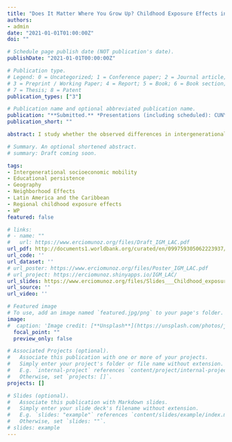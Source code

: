 ```yaml
---
title: "Does It Matter Where You Grow Up? Childhood Exposure Effects in Latin America and the Caribbean"
authors:
- admin
date: "2021-01-01T01:00:00Z"
doi: ""

# Schedule page publish date (NOT publication's date).
publishDate: "2021-01-01T00:00:00Z"

# Publication type.
# Legend: 0 = Uncategorized; 1 = Conference paper; 2 = Journal article;
# 3 = Preprint / Working Paper; 4 = Report; 5 = Book; 6 = Book section;
# 7 = Thesis; 8 = Patent
publication_types: ["3"]

# Publication name and optional abbreviated publication name.
publication: "**Submitted.** *Presentations (including scheduled): CUNY Graduate Center, Development Bank of Latin America, RED 2022 Academic Workshop, Second World Inequality Conference, and SOLE 2022*"
publication_short: ""

abstract: I study whether the observed differences in intergenerational educational mobility across regions in Latin America and the Caribbean are due to the sorting of families or the effect of growing up in these different places. I exploit differences in the age of children at the time their families move across locations to isolate regional childhood exposure effects from sorting. I find a convergence rate of 3.5% per year of exposure between age 1 to 11, implying that children who move at the age of 1 would pick up 35% of the observed differences in mobility between origin and destination. These results are robust to using a specification that identifies the effect of place within households, the use of only anomalously high migration outflows, instrumenting the choice of destination with historical migration, and a combination of both approaches.

# Summary. An optional shortened abstract.
# summary: Draft coming soon.

tags:
- Intergenerational socioeconomic mobility
- Educational persistence
- Geography
- Neighborhood Effects
- Latin America and the Caribbean
- Regional childhood exposure effects
- WP
featured: false

# links:
# - name: ""
#   url: https://www.erciomunoz.org/files/Draft_IGM_LAC.pdf
url_pdf: http://documents1.worldbank.org/curated/en/099759305062223937/pdf/IDU0f0564ccc089dd0461a09ecf07541e9798c35.pdf
url_code: ''
url_dataset: ''
# url_poster: https://www.erciomunoz.org/files/Poster_IGM_LAC.pdf
# url_project: https://erciomunoz.shinyapps.io/IGM_LAC/
url_slides: https://www.erciomunoz.org/files/Slides___Childhood_exposure_effects_on_IGM.pdf
url_source: ''
url_video: ''

# Featured image
# To use, add an image named `featured.jpg/png` to your page's folder. 
image:
#  caption: 'Image credit: [**Unsplash**](https://unsplash.com/photos/jdD8gXaTZsc)'
  focal_point: ""
  preview_only: false

# Associated Projects (optional).
#   Associate this publication with one or more of your projects.
#   Simply enter your project's folder or file name without extension.
#   E.g. `internal-project` references `content/project/internal-project/index.md`.
#   Otherwise, set `projects: []`.
projects: []

# Slides (optional).
#   Associate this publication with Markdown slides.
#   Simply enter your slide deck's filename without extension.
#   E.g. `slides: "example"` references `content/slides/example/index.md`.
#   Otherwise, set `slides: ""`.
# slides: example
---
```


